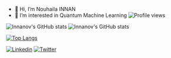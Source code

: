 - 👋 Hi, I’m Nouhaila INNAN
- 👀 I’m interested in Quantum Machine Learning
![Profile views](https://gpvc.arturio.dev/nouhailainnan)
 <!-- - 🌱 I’m currently learning ... -->
<!-- - 💞️ I’m looking to collaborate on ... -->
<!--- - 📫 How to reach me ... --->

<!---
Innanov/Innanov is a ✨ special ✨ repository because its `README.md` (this file) appears on your GitHub profile.
You can click the Preview link to take a look at your changes.

[![Innanov's GitHub stats](https://github-readme-stats.vercel.app/api?username=Innanov)](https://github.com/Innanov/github-readme-stats) --->
![Innanov's GitHub stats](https://github-readme-stats.vercel.app/api?username=Innanov&show_icons=true)
![Innanov's GitHub stats](https://github-readme-stats.vercel.app/api?username=Innanov&show_icons=true&theme=radical)


[![Top Langs](https://github-readme-stats.vercel.app/api/top-langs/?username=Innanov)](https://github.com/Innanov/github-readme-stats)

[![Linkedin](https://img.shields.io/badge/LinkedIn-0077B5?style=for-the-badge&logo=linkedin&logoColor=white)](https://www.linkedin.com/in/nouhailainnan/)
[![Twitter](https://img.shields.io/badge/Twitter-1DA1F2?style=for-the-badge&logo=twitter&logoColor=white)](https://twitter.com/nouhailainnan)
